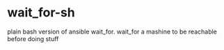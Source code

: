# wait_for-sh
plain bash version of ansible wait_for. wait_for a mashine to be reachable before doing stuff
